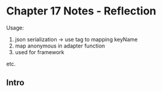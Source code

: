 # Chapter 17 Notes - Reflection

Usage:

1. json serialization -> use tag to mapping keyName
2. map anonymous in adapter function
3. used for framework

etc.

## Intro
